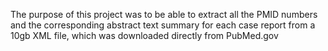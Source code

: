 The purpose of this project was to be able to extract all the PMID numbers and the corresponding abstract text summary for each case report from a 10gb XML file, which was downloaded directly from PubMed.gov 
